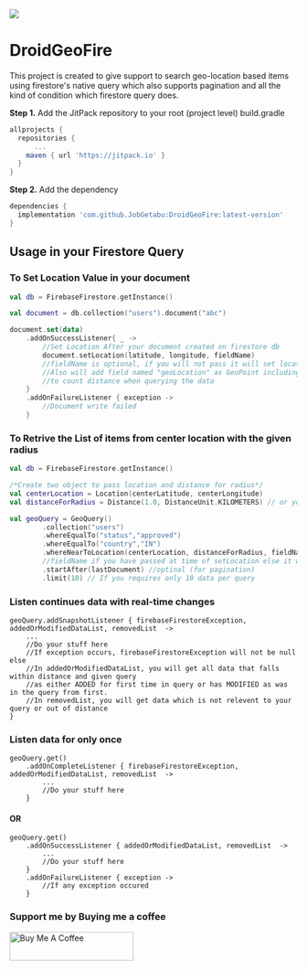 [![](https://jitpack.io/v/JobGetabu/DroidGeoFire.svg)](https://jitpack.io/#JobGetabu/DroidGeoFire)

# DroidGeoFire
This project is created to give support to search geo-location based items using firestore's native query which also supports pagination and all the kind of condition which firestore query does.

**Step 1.** Add the JitPack repository to your root (project level) build.gradle

```gradle
allprojects {
  repositories {
	  ...
    maven { url 'https://jitpack.io' }
  }
}
```

**Step 2.** Add the dependency

```gradle
dependencies {
  implementation 'com.github.JobGetabu:DroidGeoFire:latest-version'
}
```

## Usage in your Firestore Query

### To Set Location Value in your document

```kotlin
val db = FirebaseFirestore.getInstance()

val document = db.collection("users").document("abc")

document.set(data)
	.addOnSuccessListener{ _ ->
		//Set Location After your document created on firestore db
		document.setLocation(latitude, longitude, fieldName)
		//fieldName is optional, if you will not pass it will set location in default field named "g"
		//Also will add field named "geoLocation" as GeoPoint including latitude and longitude
		//to count distance when querying the data
	}
	.addOnFailureListener { exception ->
		//Document write failed
	}
```

### To Retrive the List of items from center location with the given radius

```kotlin
val db = FirebaseFirestore.getInstance()

/*Create two object to pass location and distance for radius*/
val centerLocation = Location(centerLatitude, centerLongitude)
val distanceForRadius = Distance(1.0, DistanceUnit.KILOMETERS) // or you can set unit as DistanceUnit.MILES if you want to find for 1 mile

val geoQuery = GeoQuery()
		.collection("users")
		.whereEqualTo("status","approved")
		.whereEqualTo("country","IN")
		.whereNearToLocation(centerLocation, distanceForRadius, fieldName) 
		//fieldName if you have passed at time of setLocation else it will take default as "g" if you do not pass
		.startAfter(lastDocument) //optinal (for pagination)
		.limit(10) // If you requires only 10 data per query
```

### Listen continues data with real-time changes

```
geoQuery.addSnapshotListener { firebaseFirestoreException, addedOrModifiedDataList, removedList  ->
	...
	//Do your stuff here
	//If exception occurs, firebaseFirestoreException will not be null else
	//In addedOrModifiedDataList, you will get all data that falls within distance and given query 
	//as either ADDED for first time in query or has MODIFIED as was in the query from first.
	//In removedList, you will get data which is not relevent to your query or out of distance
}
```

### Listen data for only once

```
geoQuery.get()
	.addOnCompleteListener { firebaseFirestoreException, addedOrModifiedDataList, removedList  ->
		...
		//Do your stuff here
	}
```

#### OR

```
geoQuery.get()
	.addOnSuccessListener { addedOrModifiedDataList, removedList  ->
		...
		//Do your stuff here
	}
	.addOnFailureListener { exception ->
		//If any exception occured
	}
```


### Support me by Buying me a coffee
<a href="https://www.paypal.com/cgi-bin/webscr?cmd=_donations&business=iamgetabu@gmail.com&lc=US&item_name=Donation+to+DroidGeoFire&no_note=0&cn=&currency_code=USD&bn=PP-DonationsBF:btn_donateCC_LG.gif:NonHosted" target="_blank"><img src="https://cdn.buymeacoffee.com/buttons/default-orange.png" alt="Buy Me A Coffee" width="217px" height="50px" /></a>
